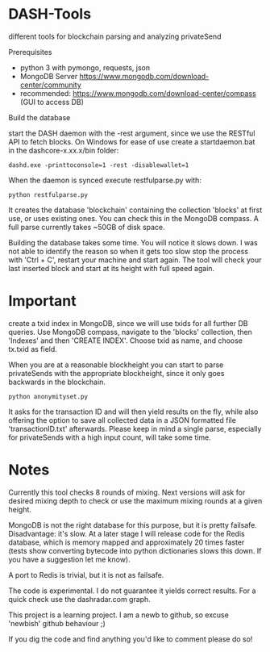 # DASH-Tools
 different tools for blockchain parsing and analyzing privateSend

Prerequisites

- python 3 with pymongo, requests, json
- MongoDB Server https://www.mongodb.com/download-center/community
- recommended: https://www.mongodb.com/download-center/compass (GUI to access DB)
    
Build the database

start the DASH daemon with the -rest argument, since we use the RESTful API to fetch blocks.
On Windows for ease of use create a startdaemon.bat in the dashcore-x.xx.x/bin folder:

    dashd.exe -printtoconsole=1 -rest -disablewallet=1
    
When the daemon is synced execute restfulparse.py with:

    python restfulparse.py
    
It creates the database 'blockchain' containing the collection 'blocks' at first use, or uses existing ones.
You can check this in the MongoDB compass. A full parse currently takes ~50GB of disk space. 

Building the database takes some time. You will notice it slows down. I was not able to identify the reason 
so when it gets too slow stop the process with 'Ctrl + C', restart your machine and start again.
The tool will check your last inserted block and start at its height with full speed again.

# Important

create a txid index in MongoDB, since we will use txids for all further DB queries. Use MongoDB 
compass, navigate to the 'blocks' collection, then 'Indexes' and then 'CREATE INDEX'.
Choose txid as name, and choose tx.txid as field.

When you are at a reasonable blockheight you can start to parse privateSends with the appropriate
blockheight, since it only goes backwards in the blockchain.

    python anonymityset.py
    
It asks for the transaction ID and will then yield results on the fly, while also offering 
the option to save all collected data in a JSON formatted file 'transactionID.txt' afterwards.
Please keep in mind a single parse, especially for privateSends with a high input count, will take some time.

# Notes

Currently this tool checks 8 rounds of mixing. Next versions will ask for desired mixing depth to check 
or use the maximum mixing rounds at a given height.

MongoDB is not the right database for this purpose, but it is pretty failsafe. Disadvantage: it's slow.
At a later stage I will release code for the Redis database, which is memory mapped and approximately 
20 times faster (tests show converting bytecode into python dictionaries slows this down. 
If you have a suggestion let me know).

A port to Redis is trivial, but it is not as failsafe.

The code is experimental. I do not guarantee it yields correct results. For a quick check use the dashradar.com 
graph.

This project is a learning project. I am a newb to github, so excuse 'newbish' github behaviour ;)

If you dig the code and find anything you'd like to comment please do so!